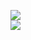 [![](https://img.shields.io/badge/Made%20With-Github%20Spray-lightgrey.svg?style=for-the-badge&logo=github)](https://github.com/Annihil/github-spray#809)  
[![](https://i.imgur.com/2DrTn0Z.gif)](https://github.com/Annihil/github-spray)